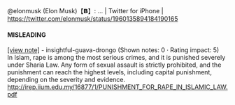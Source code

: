 @elonmusk (Elon Musk)【𝗕】: … | Twitter for iPhone | https://twitter.com/elonmusk/status/1960135894184190165

#### MISLEADING

[[view note]](https://x.com/i/birdwatch/n/1960174059573883237) - insightful-guava-drongo (Shown notes: 0 · Rating impact: 5)\
 In Islam, rape is among the most serious crimes, and it is punished severely under Sharia Law.  Any form of sexual assault is strictly prohibited, and the punishment can reach the highest levels, including capital punishment, depending on the severity and evidence.
http://irep.iium.edu.my/16877/1/PUNISHMENT_FOR_RAPE_IN_ISLAMIC_LAW.pdf
